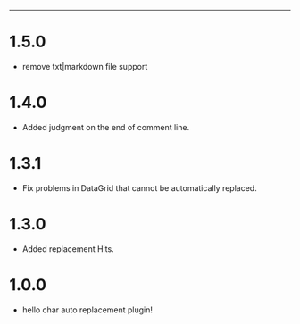 ---
# 1.5.0
* remove txt|markdown file support

# 1.4.0
*  Added judgment on the end of comment line.

# 1.3.1
* Fix problems in DataGrid that cannot be automatically replaced.

# 1.3.0
* Added replacement Hits.

# 1.0.0
* hello char auto replacement plugin!